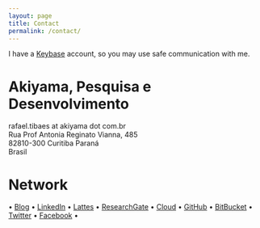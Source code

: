 ```yaml
---
layout: page
title: Contact 
permalink: /contact/
---
```


I have a [Keybase](https://keybase.io/tibaes) account, so you may use safe communication with me.

# Akiyama, Pesquisa e Desenvolvimento
rafael.tibaes at akiyama dot com.br <br>
Rua Prof Antonia Reginato Vianna, 485 <br>
82810-300 Curitiba Paraná <br>
Brasil

# Network
• [Blog](http://wp.fael.nl)
• [LinkedIn](http://in.fael.nl)
• [Lattes](http://lattes.fael.nl)
• [ResearchGate](http://rg.fael.nl) 
• [Cloud](http://rand.fael.nl)
• [GitHub](http://git.fael.nl)
• [BitBucket](http://bb.fael.nl)
• [Twitter](http://tt.fael.nl)
• [Facebook](http://fb.fael.nl) •
